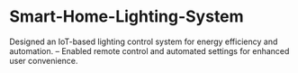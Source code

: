 # Smart-Home-Lighting-System
Designed an IoT-based lighting control system for energy efficiency and automation. – Enabled remote control and automated settings for enhanced user convenience.
